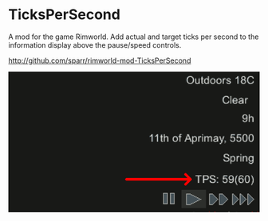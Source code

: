 # TicksPerSecond

A mod for the game Rimworld. Add actual and target ticks per second to
the information display above the pause/speed controls.

http://github.com/sparr/rimworld-mod-TicksPerSecond

![Screenshot showing "TPS 59(60)" above time controls](About/preview.png)